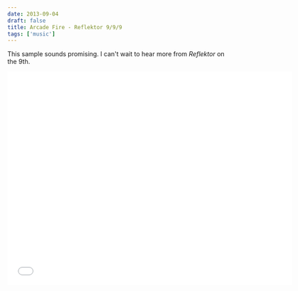 ```yaml
---
date: 2013-09-04
draft: false
title: Arcade Fire - Reflektor 9/9/9
tags: ['music']
---
```


This sample sounds promising. I can't wait to hear more from _Reflektor_ on the 9th.<!-- excerpt -->

<iframe class="aspect-video w-full" width="640" height="480" src="//www.youtube.com/embed/4i2wp3GkNrg?rel=0" frameborder="0" allowfullscreen></iframe>
